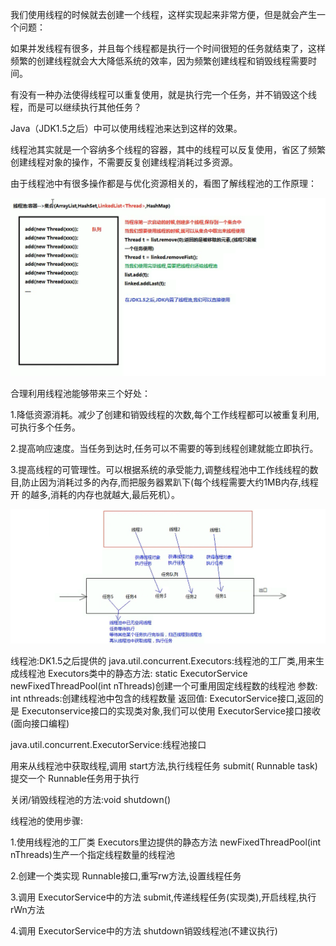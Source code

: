 我们使用线程的时候就去创建一个线程，这样实现起来非常方便，但是就会产生一个问题：

如果并发线程有很多，并且每个线程都是执行一个时间很短的任务就结束了，这样频繁的创建线程就会大大降低系统的效率，因为频繁创建线程和销毁线程需要时间。

有没有一种办法使得线程可以重复使用，就是执行完一个任务，并不销毁这个线程，而是可以继续执行其他任务？

Java（JDK1.5之后）中可以使用线程池来达到这样的效果。



线程池其实就是一个容纳多个线程的容器，其中的线程可以反复使用，省区了频繁创建线程对象的操作，不需要反复创建线程消耗过多资源。

由于线程池中有很多操作都是与优化资源相关的，看图了解线程池的工作原理：

![image-20200430153851076](imgs/image-20200430153851076.png)

合理利用线程池能够带来三个好处：

1.降低资源消耗。减少了创建和销毁线程的次数,每个工作线程都可以被重复利用,可执行多个任务。

2.提高响应速度。当任务到达时,任务可以不需要的等到线程创建就能立即执行。

3.提高线程的可管理性。可以根据系统的承受能力,调整线程池中工作线线程的数目,防止因为消耗过多的內存,而把服务器累趴下(每个线程需要大约1MB内存,线程开
的越多,消耗的内存也就越大,最后死机）。

![image-20201125172846657](imgs/image-20201125172846657.png)

线程池:DK1.5之后提供的
java.util.concurrent.Executors:线程池的工厂类,用来生成线程池
Executors类中的静态方法:
static ExecutorService newFixedThreadPool(int nThreads)创建一个可重用固定线程数的线程池
参数:
    int nthreads:创建线程池中包含的线程数量
返回值:
    ExecutorService接口,返回的是 Executonservice接口的实现类对象,我们可以使用 ExecutorService接口接收(面向接口编程)

java.util.concurrent.ExecutorService:线程池接口

用来从线程池中获取线程,调用 start方法,执行线程任务 submit( Runnable task)提交一个 Runnable任务用于执行

关闭/销毁线程池的方法:void shutdown()

线程池的使用步骤:

1.使用线程池的工厂类 Executors里边提供的静态方法 newFixedThreadPool(int nThreads)生产一个指定线程数量的线程池

2.创建一个类实现 Runnable接口,重写rw方法,设置线程任务

3.调用 ExecutorService中的方法 submit,传递线程任务(实现类),开启线程,执行rWn方法

4.调用 ExecutorService中的方法 shutdown销毀线程池(不建议执行)